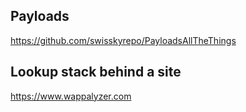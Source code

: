 ## Payloads
https://github.com/swisskyrepo/PayloadsAllTheThings

## Lookup stack behind a site
https://www.wappalyzer.com      


